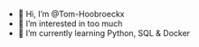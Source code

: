 - 👋 Hi, I’m @Tom-Hoobroeckx
- 👀 I’m interested in too much
- 🌱 I’m currently learning Python, SQL & Docker


<!---
Tom-Hoobroeckx/Tom-Hoobroeckx is a ✨ special ✨ repository because its `README.md` (this file) appears on your GitHub profile.
You can click the Preview link to take a look at your changes.
--->
